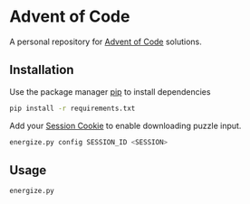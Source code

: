 # Advent of Code

A personal repository for [Advent of Code](https://adventofcode.com/) solutions.

## Installation

Use the package manager [pip](https://pip.pypa.io/en/stable/) to install dependencies

```bash
pip install -r requirements.txt
```

Add your [Session Cookie](https://adventofcode.com/2021/auth/login) to enable downloading puzzle input.

```bash
energize.py config SESSION_ID <SESSION>
```

## Usage

```bash
energize.py
```
